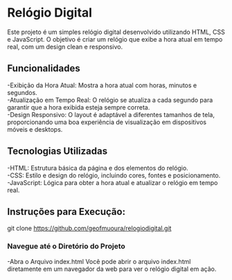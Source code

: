 # Relógio Digital
Este projeto é um simples relógio digital desenvolvido utilizando HTML, CSS e JavaScript. O objetivo é criar um relógio que exibe a hora atual em tempo real, com um design clean e responsivo.

## Funcionalidades
-Exibição da Hora Atual: Mostra a hora atual com horas, minutos e segundos. <br>
-Atualização em Tempo Real: O relógio se atualiza a cada segundo para garantir que a hora exibida esteja sempre correta.<br>
-Design Responsivo: O layout é adaptável a diferentes tamanhos de tela, proporcionando uma boa experiência de visualização em dispositivos móveis e desktops.<br>

## Tecnologias Utilizadas

-HTML: Estrutura básica da página e dos elementos do relógio. <br>
-CSS: Estilo e design do relógio, incluindo cores, fontes e posicionamento. <br>
-JavaScript: Lógica para obter a hora atual e atualizar o relógio em tempo real. <br>

## Instruções para Execução:
git clone https://github.com/geofmuoura/relogiodigital.git <br>

### Navegue até o Diretório do Projeto <br>
-Abra o Arquivo index.html
Você pode abrir o arquivo index.html diretamente em um navegador da web para ver o relógio digital em ação.
